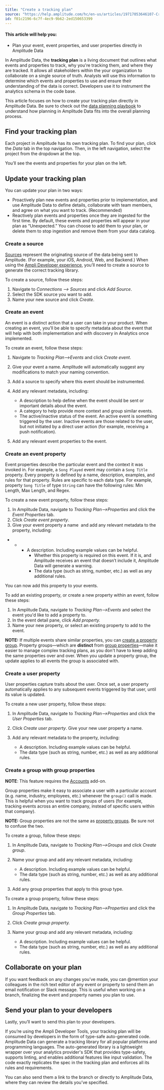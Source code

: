 ```yaml
---
title: "Create a tracking plan"
source: "https://help.amplitude.com/hc/en-us/articles/19717053646107-Create-a-tracking-plan"
id: f01c2196-6c7f-4ec9-9b62-2ed150653399
---
```


#### This article will help you:

* Plan your event, event properties, and user properties directly in Amplitude Data

In Amplitude Data, the **tracking plan** is a living document that outlines what events and properties to track, why you're tracking them, and where they are tracked. It allows all stakeholders within the your organization to collaborate on a single source of truth. Analysts will use this information to determine which events and properties to use and ensure their understanding of the data is correct. Developers use it to instrument the analytics schema in the code base.

This article focuses on how to create your tracking plan directly in Amplitude Data. Be sure to check out the [data planning playbook](/data/data-planning-workflow) to understand how planning in Amplitude Data fits into the overall planning process.

## Find your tracking plan

Each project in Amplitude has its own tracking plan. To find your plan, click the *Data* tab in the top navigation. Then, in the left navigation, select the project from the dropdown at the top.

You’ll see the events and properties for your plan on the left.

## Update your tracking plan

You can update your plan in two ways:

* Proactively plan new events and properties prior to implementation, and use Amplitude Data to define details, collaborate with team members, and agree on what you want to track. (Recommended)
* Reactively plan events and properties once they are ingested for the first time. By default, these events and properties will appear in your plan as “Unexpected.” You can choose to add them to your plan, or delete them to stop ingestion and remove them from your data catalog.

### Create a source

[Sources](/cdp/sources/connect-to-source) represent the originating source of the data being sent to Amplitude. (For example, your iOS, Android, Web, and Backend.) When using the [Ampli Developer experience](https://www.docs.developers.amplitude.com/data/ampli/ "https://www.docs.developers.amplitude.com/data/ampli/"), you’ll need to create a source to generate the correct tracking library.

To create a source, follow these steps:

1. Navigate to *Connections —> Sources* and click *Add Source*.
2. Select the SDK source you want to add.
3. Name your new source and click *Create*.

### Create an event

An event is a distinct action that a user can take in your product. When creating an event, you’ll be able to specify metadata about the event that will help with both implementation and with discovery in Analytics once implemented.

To create an event, follow these steps:

1. Navigate to *Tracking Plan—>Events* and click *Create event*.
2. Give your event a name. Amplitude will automatically suggest any modifications to match your naming convention.
3. Add a source to specify where this event should be instrumented.
4. Add any relevant metadata, including:

	* A description to help define when the event should be sent or important details about the event.
	* A category to help provide more context and group similar events.
	* The active/inactive status of the event. An active event is something triggered by the user. Inactive events are those related to the user, but not initiated by a direct user action (for example, receiving a push notification).
5. Add any relevant event properties to the event.

### Create an event property

Event properties describe the particular event and the context it was invoked in. For example, a `Song Played` event may contain a `Song Title` property. Every property is defined by a name, description, examples, and rules for that property. Rules are specific to each data type. For example, property `Song Title` of type `String` can have the following rules: Min Length, Max Length, and Regex.

To create a new event property, follow these steps:

1. In Amplitude Data, navigate to *Tracking Plan—>Properties* and click the *Event Properties* tab.
2. Click *Create event property*.
3. Give your event property a name  and add any relevant metadata to the property, including:

* * * A description. Including example values can be helpful.
		* Whether this property is required on this event. If it is, and Amplitude receives an event that doesn’t include it, Amplitude Data will generate a warning.
		* The data type (such as string, number, etc.) as well as any additional rules.

You can now add this property to your events.

To add an existing property, or create a new property within an event, follow these steps:

1. In Amplitude Data, navigate to *Tracking Plan—>Events* and select the event you'd like to add a property to.
2. In the event detail pane, click *Add property.*
3. Name your new property, or select an existing property to add to the event.

**NOTE:** If multiple events share similar properties, you can [create a property group](/data/property-updates-property-groups). Property groups—which are **distinct** from [group properties](https://help.amplitude.com/hc/en-us/articles/5078752725147 "https://help.amplitude.com/hc/en-us/articles/5078752725147")—make it easier to manage complex tracking plans, as you don't have to keep adding the same properties over and over. When you update a property group, the update applies to all events the group is associated with.

### Create a user property

User properties capture traits about the user. Once set, a user property automatically applies to any subsequent events triggered by that user, until its value is updated.

To create a new user property, follow these steps:

1. In Amplitude Data, navigate to *Tracking Plan—>Properties* and click the *User Properties* tab.
2. Click *Create user property*. Give your new user property a name.
3. Add any relevant metadata to the property, including:

	* A description. Including example values can be helpful.
	* The data type (such as string, number, etc.) as well as any additional rules.

### Create a group with group properties

**NOTE**: This feature requires the [Accounts](/analytics/account-level-reporting-setup) add-on.

Group properties make it easy to associate a user with a particular account (e.g. name, industry, employees, etc.) whenever the `group()` call is made. This is helpful when you want to track groups of users (for example, tracking events across an entire company, instead of specific users within that company).

**NOTE:** Group properties are not the same as [property groups](/data/property-updates-property-groups). Be sure not to confuse the two.

To create a group, follow these steps:

1. In Amplitude Data, navigate to *Tracking Plan—>Groups* and click *Create group*.
2. Name your group and add any relevant metadata, including:

	* A description. Including example values can be helpful.
	* The data type (such as string, number, etc.) as well as any additional rules.
3. Add any group properties that apply to this group type.

To create a group property, follow these steps:

1. In Amplitude Data, navigate to *Tracking Plan—>Properties* and click the *Group Properties* tab.
2. Click *Create group property.*
3. Name your group and add any relevant metadata, including:

	* A description. Including example values can be helpful.
	* The data type (such as string, number, etc.) as well as any additional rules.

## Collaborate on your plan

If you want feedback on any changes you’ve made, you can @mention your colleagues in the rich text editor of any event or property to send them an email notification or Slack message. This is useful when working on a branch, finalizing the event and property names you plan to use.

## Send your plan to your developers

Lastly, you’ll want to send this plan to your developers.

If you’re using the Ampli Developer Tools, your tracking plan will be consumed by developers in the form of type-safe auto-generated code. Amplitude Data can generate a tracking library for all popular platforms and programming languages. The auto-generated library is a lightweight wrapper over your analytics provider's SDK that provides type-safety, supports linting, and enables additional features like input validation. The code exactly replicates the spec in the tracking plan and enforces all its rules and requirements.

You can also send them a link to the branch or directly to Amplitude Data, where they can review the details you’ve specified.
